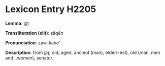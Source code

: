 # Lexicon Entry H2205

**Lemma**: זָקֵן

**Transliteration (xlit)**: zâqên

**Pronunciation**: zaw-kane'

**Description**:
from זָקֵן; old; aged, ancient (man), elder(-est), old (man, men and...women), senator.
